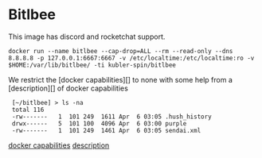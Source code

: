 # Bitlbee

This image has discord and rocketchat support.

```
docker run --name bitlbee --cap-drop=ALL --rm --read-only --dns 8.8.8.8 -p 127.0.0.1:6667:6667 -v /etc/localtime:/etc/localtime:ro -v $HOME:/var/lib/bitlbee/ -ti kubler-spin/bitlbee
```
We restrict the [docker capabilities][] to none with some help from a [description][] of docker capabilities

```
 [~/bitlbee] > ls -na
 total 116
 -rw-------   1  101 249  1611 Apr  6 03:05 .hush_history
 drwx------   5  101 100  4096 Apr  6 03:00 purple
 -rw-------   1  101 249  1461 Apr  6 03:05 sendai.xml
```

[docker capabilities](https://docs.docker.com/engine/reference/run/)
[description](http://rhelblog.redhat.com/2016/10/17/secure-your-containers-with-this-one-weird-trick/)
